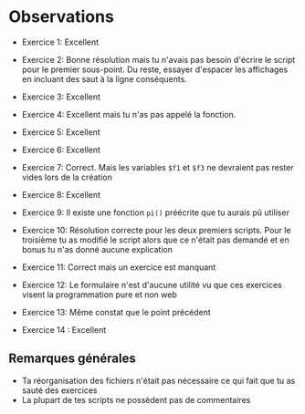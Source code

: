 # Observations

+ Exercice 1: Excellent

+ Exercice 2: Bonne résolution mais tu n'avais pas besoin d'écrire le script pour le premier sous-point. Du reste, essayer d'espacer les affichages en incluant des saut à la ligne conséquents.

+ Exercice 3: Excellent

+ Exercice 4: Excellent mais tu n'as pas appelé la fonction.

+ Exercice 5: Excellent

+ Exercice 6:  Excellent

+ Exercice 7: Correct. Mais les variables `$f1` et `$f3` ne devraient pas rester vides lors de la création

+ Exercice 8: Excellent

+ Exercice 9: Il existe une fonction `pi()` préécrite que tu aurais pû utiliser

+ Exercice 10: Résolution correcte pour les deux premiers scripts. Pour le troisième tu as modifié le script alors que ce n'était pas demandé et en bonus tu n'as donné aucune explication
+ Exercice 11: Correct mais un exercice est manquant

+ Exercice 12: Le formulaire n'est d'aucune utilité vu que ces exercices visent la programmation pure et non web
+ Exercice 13: Même constat que le point précédent

+ Exercice 14 : Excellent

## Remarques générales
+ Ta réorganisation des fichiers n'était pas nécessaire ce qui fait que tu as sauté des exercices
+ La plupart de tes scripts ne possèdent pas de commentaires
